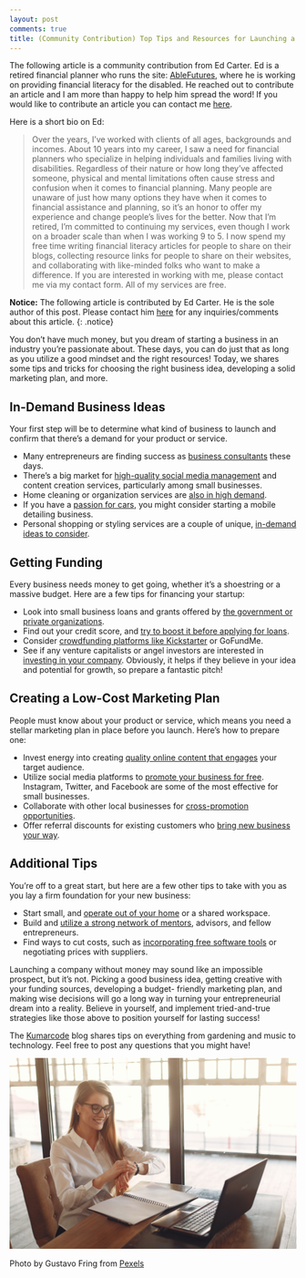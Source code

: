 ```yaml
---
layout: post
comments: true
title: (Community Contribution) Top Tips and Resources for Launching a Business With No Money
---
```


The following article is a community contribution from Ed Carter. Ed is a retired financial planner who runs the site: <a href="https://ablefutures.org/">AbleFutures</a>, where he is working on providing financial literacy for the disabled. He reached out to contribute an article and I am more than happy to help him spread the word! If you would like to contribute an article you can contact me <a href="mailto:nikhil@kumarcode.com">here</a>.

Here is a short bio on Ed:

<blockquote>
Over the years, I’ve worked with clients of all ages, backgrounds and incomes. About 10 years into my career, I saw a need for financial planners who specialize in helping individuals and families living with disabilities. Regardless of their nature or how long they’ve affected someone, physical and mental limitations often cause stress and confusion when it comes to financial planning. Many people are unaware of just how many options they have when it comes to financial assistance and planning, so it’s an honor to offer my experience and change people’s lives for the better.
Now that I’m retired, I’m committed to continuing my services, even though I work on a broader scale than when I was working 9 to 5. I now spend my free time writing financial literacy articles for people to share on their blogs, collecting resource links for people to share on their websites, and collaborating with like-minded folks who want to make a difference.
If you are interested in working with me, please contact me via my contact form. All of my services are free.
</blockquote>

<i class="fa fa-info-circle"></i> **Notice:** The following article is contributed by Ed Carter. He is the sole author of this post. Please contact him [here](https://ablefutures.org/contact-us/) for any inquiries/comments about this article.
{: .notice}

You don’t have much money, but you dream of starting a business in an industry you’re passionate about. These days, you can do just that as long as you utilize a good mindset and the right resources! Today, we shares some tips and tricks for choosing the right business idea, developing a solid marketing plan, and more.

## In-Demand Business Ideas

Your first step will be to determine what kind of business to launch and confirm that there’s a demand for your product or service.

- Many entrepreneurs are finding success as [business consultants](https://www.bestcolleges.com/business/tips-for-becoming-a-business-consultant/) these days.
- There’s a big market for [high-quality social media management](https://blog.hootsuite.com/social-media-content-creation/) and content creation
  services, particularly among small businesses.
- Home cleaning or organization services are [also in high demand](https://www.metropolitanorganizing.com/pros/become-an-organizer-start-up/6-steps-for-starting-a-professional-organizing-business/).
- If you have a [passion for cars](https://noh2o.com/how-to-start-a-mobile-detailing-business-in-8-steps/), you might consider starting a mobile detailing business.
- Personal shopping or styling services are a couple of unique, [in-demand ideas to consider](https://howtostartanllc.com/business-ideas/personal-shopper#:~:text=A%20personal%20shopper%20business%20provides,who%20cannot%20do%20it%20themselves).

## Getting Funding

Every business needs money to get going, whether it’s a shoestring or a massive budget. Here are a few tips for financing your startup:

- Look into small business loans and grants offered by [the government or private organizations](https://digital.com/small-business-grants/).
- Find out your credit score, and [try to boost it before applying for loans](https://www.redfin.com/definition/credit-score).
- Consider [crowdfunding platforms like Kickstarter](https://www.xero.com/us/guides/financing-your-business/how-crowdfunding-works/) or GoFundMe.
- See if any venture capitalists or angel investors are interested in [investing in your company](https://cointelegraph.com/news/angel-investors-vs-venture-capitalists). Obviously, it helps if they believe in your idea and potential for growth, so
  prepare a fantastic pitch!

## Creating a Low-Cost Marketing Plan

People must know about your product or service, which means you need a stellar marketing plan in place before you launch. Here’s how to prepare one:

- Invest energy into creating [quality online content that engages](https://www.cornerstonecontent.com/) your target audience.
- Utilize social media platforms to [promote your business for free](https://www.techtarget.com/whatis/feature/12-social-media-marketing-tips-to-boost-your-business). Instagram, Twitter, and
  Facebook are some of the most effective for small businesses.
- Collaborate with other local businesses for [cross-promotion opportunities](https://www.uschamber.com/co/grow/marketing/cross-promotion-strategies-and-tips#:~:text=Cross%2Dpromotion%20is%20a%20common,for%20a%20mutually%20beneficial%20relationship).
- Offer referral discounts for existing customers who [bring new business your way](https://www.uschamber.com/co/grow/marketing/cross-promotion-strategies-and-tips#:~:text=Cross%2Dpromotion%20is%20a%20common,for%20a%20mutually%20beneficial%20relationship.).

## Additional Tips

You’re off to a great start, but here are a few other tips to take with you as you lay a firm
foundation for your new business:

- Start small, and [operate out of your home](https://www.nerdwallet.com/article/small-business/how-to-start-a-home-business) or a shared workspace.
- Build and [utilize a strong network of mentors](https://www.entrepreneur.com/growing-a-business/how-to-effectively-network-as-an-entrepreneur/448284), advisors, and fellow entrepreneurs.
- Find ways to cut costs, such as [incorporating free software tools](https://zapier.com/blog/free-small-business-software/) or negotiating prices
  with suppliers.

Launching a company without money may sound like an impossible prospect, but it’s not. Picking a good business idea, getting creative with your funding sources, developing a budget-
friendly marketing plan, and making wise decisions will go a long way in turning your entrepreneurial dream into a reality. Believe in yourself, and implement tried-and-true strategies
like those above to position yourself for lasting success!

The [Kumarcode](https://kumarcode.com/) blog shares tips on everything from gardening and music to technology. Feel free to post any questions that you might have!

<img src="/images/posts/pexels-gustavo-fring-3873872.jpg" alt="Smiling young female entrepreneur checking time on wristwatch while working on laptop in modern workspace"/>

Photo by Gustavo Fring from <a href="https://www.pexels.com/photo/smiling-young-female-entrepreneur-checking-time-on-wristwatch-while-working-on-laptop-in-modern-workspace-3873872/">Pexels</a>
